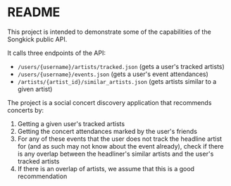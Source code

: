 # README

This project is intended to demonstrate some of the capabilities of the Songkick
public API.

It calls three endpoints of the API:
  - `/users/{username}/artists/tracked.json` (gets a user's tracked artists)
  - `/users/{username}/events.json` (gets a user's event attendances)
  - `/artists/{artist_id}/similar_artists.json` (gets artists similar to a given artist)

The project is a social concert discovery application that recommends concerts by:

  1. Getting a given user's tracked artists
  2. Getting the concert attendances marked by the user's friends
  3. For any of these events that the user does not track the headline artist for (and as
     such may not know about the event already), check if there is any overlap between the
     headliner's similar artists and the user's tracked artists
  4. If there is an overlap of artists, we assume that this is a good recommendation
